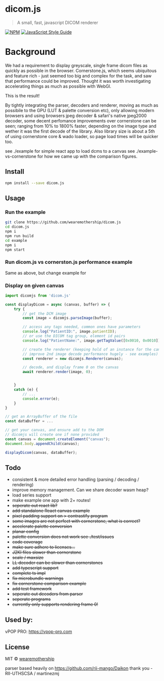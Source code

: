 # dicom.js

> A small, fast, javascript DICOM renderer

[![NPM](https://img.shields.io/npm/v/dicom.js.svg)](https://www.npmjs.com/package/dicom.js) [![JavaScript Style Guide](https://img.shields.io/badge/code_style-standard-brightgreen.svg)](https://standardjs.com)


# Background
We had a requirement to display greyscale, single frame dicom files as quickly as possible in the browser.  Cornerstone.js, which seems ubiquitous and feature rich - just seemed too big and complex for the task, and saw that performance could be improved.  Thought it was worth investigating accelerating things as much as possible with WebGl.

This is the result!

By tightly integrating the parser, decoders and renderer, moving as much as possibile to the GPU (LUT & palette conversion etc), only allowing modern browsers and using browsers jpeg decoder & safari's native jpeg2000 decoder, some decent perfomance improvements over cornerstone can be seen; ranging from 10% to 1800% faster, depending on the image type and wether it was the first decode of the library. Also library size is about a 5th of using cornerstone core & wado loader, so page load times will be quicker too.

see ./example for simple react app to load dcms to a canvas
see ./example-vs-cornerstone for how we came up with the comparison figures.

## Install

```bash
npm install --save dicom.js
```

## Usage

### Run the example

```bash
git clone https://github.com/wearemothership/dicom.js
cd dicom.js
npm i
npm run build
cd example
npm i
npm start
```

### Run dicom.js vs cornerston.js performance example
Same as above, but change example for

### Display on given canvas
```js
import dicomjs from 'dicom.js'

const displayDicom = async (canvas, buffer) => {
	try {
		// get the DCM image
		const image = dicomjs.parseImage(buffer);

		// access any tags needed, common ones have parameters
		console.log("PatientID:", image.patientID);
		// or use the DICOM tag group, element id pairs
		console.log("PatientName:", image.getTagValue([0x0010, 0x0010]));

		// create the renderer (keeping hold of an instance for the canvas can
		// improve 2nd image decode performance hugely - see examples)
		const renderer = new dicomjs.Renderer(canvas);

		// decode, and display frame 0 on the canvas
		await renderer.render(image, 0);


	}
	catch (e) {
		// ...
		console.error(e);
	}
}

// get an ArrayBuffer of the file
const dataBuffer = ...

// get your canvas, and ensure add to the DOM
// dicomjs will create one if none provided
const canvas = document.createElement("canvas");
document.body.appendChild(canvas);

displayDicom(canvas, dataBuffer);

```

## Todo
- consistent & more detailed error handling (parsing / decoding / rendering)
- improve memory management.  Can we share decoder wasm heap?
- load series support
- make example one app with 2+ routes!
- ~~seperate out react lib?~~
- ~~add standalone React canvas example~~
- ~~pixel padding support on > contrastify program~~
- ~~some images are not perfect with cornerstone, what is correct?~~
- ~~accelerate palette conversion~~
- ~~planar config~~
- ~~palette conversion does not work see ./test/issues~~
- ~~code coverage~~
- ~~make sure adhere to licenses...~~
- ~~J2KI files slower than cornerstone~~
- ~~scale / maxsize~~
- ~~LL decoder can be slower than cornerstones~~
- ~~add typescript support~~
- ~~complete ts impl~~
- ~~fix microbundle warnings~~
- ~~fix cornerstone comparison example~~
- ~~add test framework~~
- ~~seperate out decoders from parser~~
- ~~seperate programs~~
- ~~currently only supports rendering frame 0!~~
## Used by:
vPOP PRO:
https://vpop-pro.com

## License

MIT © [wearemothership](https://github.com/wearemothership)

parser based heavily on https://github.com/rii-mango/Daikon
thank you - RII-UTHSCSA / martinezmj

